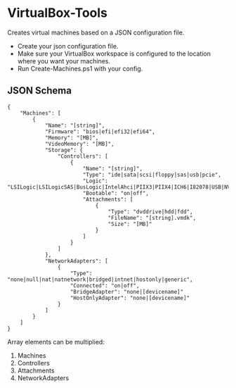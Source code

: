 # VirtualBox-Tools

Creates virtual machines based on a JSON configuration file.

* Create your json configuration file.
* Make sure your VirtualBox workspace is configured to the location where you want your machines.
* Run Create-Machines.ps1 with your config.

## JSON Schema

```
{
    "Machines": [
        {
            "Name": "[string]",
            "Firmware": "bios|efi|efi32|efi64",
            "Memory": "[MB]",
            "VideoMemory": "[MB]",
            "Storage": {
                "Controllers": [
                    {
                        "Name": "[string]",
                        "Type": "ide|sata|scsi|floppy|sas|usb|pcie",
                        "Logic": "LSILogic|LSILogicSAS|BusLogic|IntelAhci|PIIX3|PIIX4|ICH6|I82078|USB|NVMe",
                        "Bootable": "on|off",
                        "Attachments": [
                            {
                                "Type": "dvddrive|hdd|fdd",
                                "FileName": "[string].vmdk",
                                "Size": "[MB]"
                            }
                        ]
                    }
                ]
            },
            "NetworkAdapters": [
                {
                    "Type": "none|null|nat|natnetwork|bridged|intnet|hostonly|generic",
                    "Connected": "on|off",
                    "BridgeAdapter": "none|[devicename]"
                    "HostOnlyAdapter": "none|[devicename]"
                }
            ]
        }
    ]
}
```

Array elements can be multiplied:
1. Machines
2. Controllers
3. Attachments
4. NetworkAdapters
